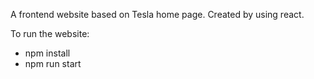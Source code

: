 A frontend website based on Tesla home page.
Created by using react.

To run the website:
- npm install
- npm run start
